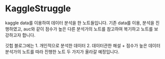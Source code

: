# KaggleStruggle

kaggle data를 이용하여 데이터 분석을 한 노트들입니다.
기존 data를 이용, 분석을 진행하였고, auc와 같이 점수가 높은 다른 분석가의 노트를 참고하여 복기하고 노트를 보강하고자 합니다.

깃헙 블로그에는 1. 개인적으로 분석한 데이터
               2. 데이터관한 해설 + 점수가 높은 데이터 분석가의 노트를 따라 진행한 노트 
두 가지가 올라갈 예정입니다.
